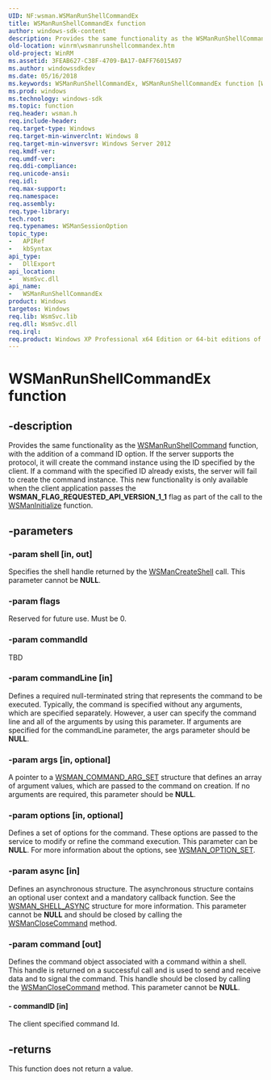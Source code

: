 ```yaml
---
UID: NF:wsman.WSManRunShellCommandEx
title: WSManRunShellCommandEx function
author: windows-sdk-content
description: Provides the same functionality as the WSManRunShellCommand function, with the addition of a command ID option.
old-location: winrm\wsmanrunshellcommandex.htm
old-project: WinRM
ms.assetid: 3FEAB627-C38F-4709-BA17-0AFF76015A97
ms.author: windowssdkdev
ms.date: 05/16/2018
ms.keywords: WSManRunShellCommandEx, WSManRunShellCommandEx function [Windows Remote Management], winrm.wsmanrunshellcommandex, wsman/WSManRunShellCommandEx
ms.prod: windows
ms.technology: windows-sdk
ms.topic: function
req.header: wsman.h
req.include-header: 
req.target-type: Windows
req.target-min-winverclnt: Windows 8
req.target-min-winversvr: Windows Server 2012
req.kmdf-ver: 
req.umdf-ver: 
req.ddi-compliance: 
req.unicode-ansi: 
req.idl: 
req.max-support: 
req.namespace: 
req.assembly: 
req.type-library: 
tech.root: 
req.typenames: WSManSessionOption
topic_type:
-	APIRef
-	kbSyntax
api_type:
-	DllExport
api_location:
-	WsmSvc.dll
api_name:
-	WSManRunShellCommandEx
product: Windows
targetos: Windows
req.lib: WsmSvc.lib
req.dll: WsmSvc.dll
req.irql: 
req.product: Windows XP Professional x64 Edition or 64-bit editions of     Windows Server 2003
---
```


# WSManRunShellCommandEx function


## -description


Provides the same functionality as the <a href="https://msdn.microsoft.com/8f5c89f8-418c-4a4d-9a52-0fc01ec636b2">WSManRunShellCommand</a> function, with the addition of a command ID option. If the server supports the protocol, it will create the command instance using the ID specified by the client. If a command with the specified ID already exists, the server will fail to create the command instance. This new functionality is only available when the client application passes the <b>WSMAN_FLAG_REQUESTED_API_VERSION_1_1</b> flag as part of the call to the <a href="https://msdn.microsoft.com/5aa1f451-0d12-4079-9477-1971fc084df2">WSManInitialize</a> function.


## -parameters




### -param shell [in, out]

Specifies the shell handle returned by the <a href="https://msdn.microsoft.com/901c0a2d-d25f-451c-8d6c-83662f1f1061">WSManCreateShell</a> call. This parameter cannot be <b>NULL</b>.


### -param flags

Reserved for future use. Must be 0.


### -param commandId

TBD


### -param commandLine [in]

Defines a required null-terminated string that represents the command to be executed. Typically, the command is specified without any arguments, which are specified separately. However, a user can specify the command line and all of the arguments by using this parameter. If arguments are specified for the commandLine parameter, the args parameter should be <b>NULL</b>.


### -param args [in, optional]

A pointer to a <a href="https://msdn.microsoft.com/0904851f-e275-445c-b3fa-e5974d037322">WSMAN_COMMAND_ARG_SET</a> structure that defines an array of argument values, which are passed to the command on creation. If no arguments are required, this parameter should be <b>NULL</b>.


### -param options [in, optional]

Defines a set of options for the command. These options are passed to the service to modify or refine the command execution. This parameter can be <b>NULL</b>. For more information about the options, see <a href="https://msdn.microsoft.com/16a1447c-d764-44bf-9c62-064769ead0f3">WSMAN_OPTION_SET</a>.


### -param async [in]

Defines an asynchronous structure. The asynchronous structure contains an optional user context and a mandatory callback function. See the <a href="https://msdn.microsoft.com/9391e1a8-7048-49b8-9dc4-1da25b190238">WSMAN_SHELL_ASYNC</a> structure for more information. This parameter cannot be <b>NULL</b> and should be closed by calling the <a href="https://msdn.microsoft.com/41ef2a6d-af1a-4a51-b01d-262380f01187">WSManCloseCommand</a> method.


### -param command [out]

Defines the command object associated with a command within a shell. This handle is returned on a successful call and is used to send and receive data and to signal the command. This handle should be closed by calling the <a href="https://msdn.microsoft.com/41ef2a6d-af1a-4a51-b01d-262380f01187">WSManCloseCommand</a> method. This parameter cannot be <b>NULL</b>.


#### - commandID [in]

The client specified command Id.


## -returns



This function does not return a value.



